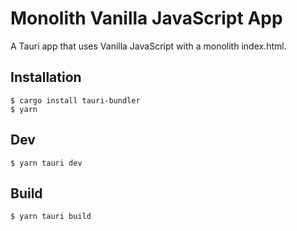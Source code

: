 # Monolith Vanilla JavaScript App

A Tauri app that uses Vanilla JavaScript with a monolith index.html.

## Installation

```
$ cargo install tauri-bundler
$ yarn
```

## Dev

```
$ yarn tauri dev
```

## Build

```
$ yarn tauri build
```
